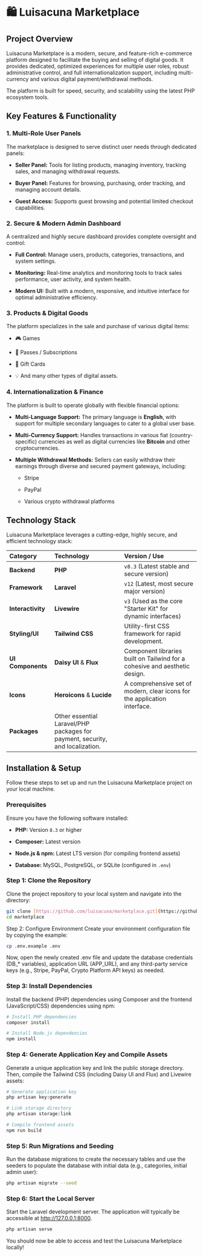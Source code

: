 # 🛍️ Luisacuna Marketplace

## Project Overview

Luisacuna Marketplace is a modern, secure, and feature-rich e-commerce platform designed to facilitate the buying and selling of digital goods. It provides dedicated, optimized experiences for multiple user roles, robust administrative control, and full internationalization support, including multi-currency and various digital payment/withdrawal methods.

The platform is built for speed, security, and scalability using the latest PHP ecosystem tools.

## Key Features & Functionality

### 1. Multi-Role User Panels

The marketplace is designed to serve distinct user needs through dedicated panels:

* **Seller Panel:** Tools for listing products, managing inventory, tracking sales, and managing withdrawal requests.

* **Buyer Panel:** Features for browsing, purchasing, order tracking, and managing account details.

* **Guest Access:** Supports guest browsing and potential limited checkout capabilities.

### 2. Secure & Modern Admin Dashboard

A centralized and highly secure dashboard provides complete oversight and control:

* **Full Control:** Manage users, products, categories, transactions, and system settings.

* **Monitoring:** Real-time analytics and monitoring tools to track sales performance, user activity, and system health.

* **Modern UI:** Built with a modern, responsive, and intuitive interface for optimal administrative efficiency.

### 3. Products & Digital Goods

The platform specializes in the sale and purchase of various digital items:

* 🎮 Games

* 🔑 Passes / Subscriptions

* 🎁 Gift Cards

* 💡 And many other types of digital assets.

### 4. Internationalization & Finance

The platform is built to operate globally with flexible financial options:

* **Multi-Language Support:** The primary language is **English**, with support for multiple secondary languages to cater to a global user base.

* **Multi-Currency Support:** Handles transactions in various fiat (country-specific) currencies as well as digital currencies like **Bitcoin** and other cryptocurrencies.

* **Multiple Withdrawal Methods:** Sellers can easily withdraw their earnings through diverse and secured payment gateways, including:

  * Stripe

  * PayPal

  * Various crypto withdrawal platforms

## Technology Stack

Luisacuna Marketplace leverages a cutting-edge, highly secure, and efficient technology stack:

| **Category** | **Technology** | **Version / Use** |
| :--- | :--- | :--- |
| **Backend** | **PHP** | `v8.3` (Latest stable and secure version) |
| **Framework** | **Laravel** | `v12` (Latest, most secure major version) |
| **Interactivity** | **Livewire** | `v3` (Used as the core "Starter Kit" for dynamic interfaces) |
| **Styling/UI** | **Tailwind CSS** | Utility-first CSS framework for rapid development. |
| **UI Components** | **Daisy UI** & **Flux** | Component libraries built on Tailwind for a cohesive and aesthetic design. |
| **Icons** | **Heroicons** & **Lucide** | A comprehensive set of modern, clear icons for the application interface. |
| **Packages** | Other essential Laravel/PHP packages for payment, security, and localization. | |

## Installation & Setup

Follow these steps to set up and run the Luisacuna Marketplace project on your local machine.

### Prerequisites

Ensure you have the following software installed:

* **PHP:** Version `8.3` or higher

* **Composer:** Latest version

* **Node.js & npm:** Latest LTS version (for compiling frontend assets)

* **Database:** MySQL, PostgreSQL, or SQLite (configured in `.env`)

### Step 1: Clone the Repository

Clone the project repository to your local system and navigate into the directory:

```bash
git clone [https://github.com/luisacuna/marketplace.git](https://github.com/luisacuna/marketplace.git)
cd marketplace
```

Step 2: Configure Environment
Create your environment configuration file by copying the example:

```bash
cp .env.example .env
```

Now, open the newly created .env file and update the database credentials (DB_* variables), application URL (APP_URL), and any third-party service keys (e.g., Stripe, PayPal, Crypto Platform API keys) as needed.

### Step 3: Install Dependencies
Install the backend (PHP) dependencies using Composer and the frontend (JavaScript/CSS) dependencies using npm:

```bash
# Install PHP dependencies
composer install

# Install Node.js dependencies
npm install
```
### Step 4: Generate Application Key and Compile Assets
Generate a unique application key and link the public storage directory. Then, compile the Tailwind CSS (including Daisy UI and Flux) and Livewire assets:

```bash
# Generate application key
php artisan key:generate

# Link storage directory
php artisan storage:link

# Compile frontend assets
npm run build
```

### Step 5: Run Migrations and Seeding
Run the database migrations to create the necessary tables and use the seeders to populate the database with initial data (e.g., categories, initial admin user):

```bash
php artisan migrate --seed
```

### Step 6: Start the Local Server
Start the Laravel development server. The application will typically be accessible at http://127.0.0.1:8000.

```bash
php artisan serve
```
You should now be able to access and test the Luisacuna Marketplace locally!